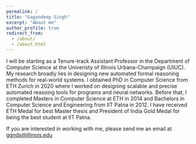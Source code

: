 ```yaml
---
permalink: /
title: "Gagandeep Singh"
excerpt: "About me"
author_profile: true
redirect_from: 
  - /about/
  - /about.html
---
```


I will be starting as a Tenure-track Assistant Professor in the Department of Computer Science at the Univeristy of Illinois Urbana-Champaign (UIUC). My research broadly lies in designing new automated formal reasoning methods for real-world systems. I obtained PhD in Computer Science from ETH Zurich in 2020 where I worked on designing scalable and precise automated reasoing tools for programs and neural networks. Before that, I completed Masters in Computer Science at ETH in 2014 and Bachelors in Computer Science and Engineering from IIT Patna in 2012. I have received ETH Medal for best Master thesis and President of India Gold Medal for being the best student at IIT Patna.

If you are interested in working with me, please send me an email at ggnds@illinois.edu
